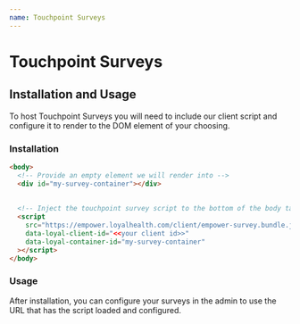 ```yaml
---
name: Touchpoint Surveys
---
```


# Touchpoint Surveys

## Installation and Usage

To host Touchpoint Surveys you will need to include our client script and 
configure it to render to the DOM element of your choosing.

### Installation


```html
<body>
  <!-- Provide an empty element we will render into -->
  <div id="my-survey-container"></div>
  
  
  <!-- Inject the touchpoint survey script to the bottom of the body tag -->
  <script
    src="https://empower.loyalhealth.com/client/empower-survey.bundle.js"
    data-loyal-client-id="<<your client id>>"
    data-loyal-container-id="my-survey-container"
  ></script>
</body>
```

### Usage

After installation, you can configure your surveys in the admin to use the 
URL that has the script loaded and configured. 
